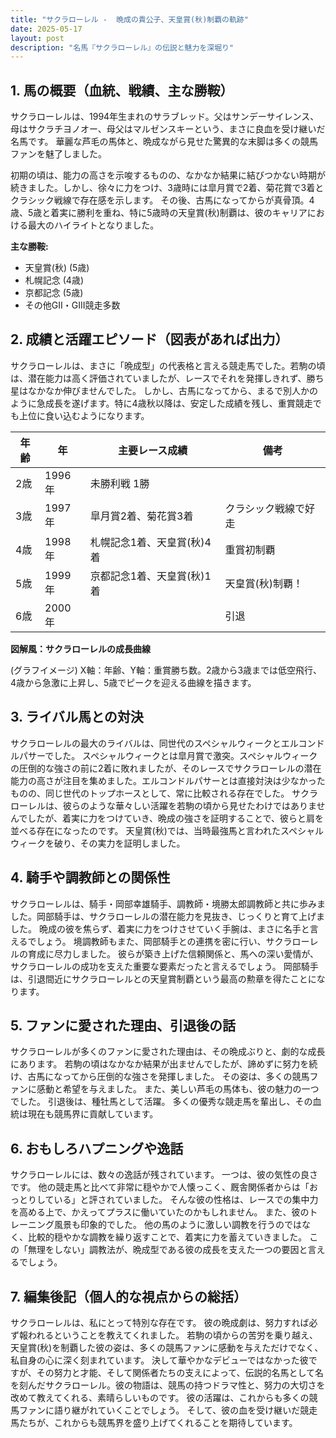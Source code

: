 ```yaml
---
title: "サクラローレル -  晩成の貴公子、天皇賞(秋)制覇の軌跡"
date: 2025-05-17
layout: post
description: "名馬『サクラローレル』の伝説と魅力を深堀り"
---
```


## 1. 馬の概要（血統、戦績、主な勝鞍）

サクラローレルは、1994年生まれのサラブレッド。父はサンデーサイレンス、母はサクラチヨノオー、母父はマルゼンスキーという、まさに良血を受け継いだ名馬です。  華麗な芦毛の馬体と、晩成ながら見せた驚異的な末脚は多くの競馬ファンを魅了しました。

初期の頃は、能力の高さを示唆するものの、なかなか結果に結びつかない時期が続きました。しかし、徐々に力をつけ、3歳時には皐月賞で2着、菊花賞で3着とクラシック戦線で存在感を示します。  その後、古馬になってからが真骨頂。4歳、5歳と着実に勝利を重ね、特に5歳時の天皇賞(秋)制覇は、彼のキャリアにおける最大のハイライトとなりました。

**主な勝鞍:**

* 天皇賞(秋) (5歳)
* 札幌記念 (4歳)
* 京都記念 (5歳)
* その他GII・GIII競走多数


## 2. 成績と活躍エピソード（図表があれば出力）

サクラローレルは、まさに「晩成型」の代表格と言える競走馬でした。若駒の頃は、潜在能力は高く評価されていましたが、レースでそれを発揮しきれず、勝ち星はなかなか伸びませんでした。  しかし、古馬になってから、まるで別人かのように急成長を遂げます。特に4歳秋以降は、安定した成績を残し、重賞競走でも上位に食い込むようになります。

| 年齢 | 年 | 主要レース成績 | 備考 |
|---|---|---|---|
| 2歳 | 1996年 | 未勝利戦 1勝 |  |
| 3歳 | 1997年 | 皐月賞2着、菊花賞3着 | クラシック戦線で好走 |
| 4歳 | 1998年 | 札幌記念1着、天皇賞(秋)4着 | 重賞初制覇 |
| 5歳 | 1999年 | 京都記念1着、天皇賞(秋)1着 | 天皇賞(秋)制覇！ |
| 6歳 | 2000年 |  |  引退 |

**図解風：サクラローレルの成長曲線**

(グラフイメージ) X軸：年齢、Y軸：重賞勝ち数。2歳から3歳までは低空飛行、4歳から急激に上昇し、5歳でピークを迎える曲線を描きます。


## 3. ライバル馬との対決

サクラローレルの最大のライバルは、同世代のスペシャルウィークとエルコンドルパサーでした。  スペシャルウィークとは皐月賞で激突。スペシャルウィークの圧倒的な強さの前に2着に敗れましたが、そのレースでサクラローレルの潜在能力の高さが注目を集めました。エルコンドルパサーとは直接対決は少なかったものの、同じ世代のトップホースとして、常に比較される存在でした。  サクラローレルは、彼らのような華々しい活躍を若駒の頃から見せたわけではありませんでしたが、着実に力をつけていき、晩成の強さを証明することで、彼らと肩を並べる存在になったのです。  天皇賞(秋)では、当時最強馬と言われたスペシャルウィークを破り、その実力を証明しました。


## 4. 騎手や調教師との関係性

サクラローレルは、騎手・岡部幸雄騎手、調教師・境勝太郎調教師と共に歩みました。岡部騎手は、サクラローレルの潜在能力を見抜き、じっくりと育て上げました。  晩成の彼を焦らず、着実に力をつけさせていく手腕は、まさに名手と言えるでしょう。  境調教師もまた、岡部騎手との連携を密に行い、サクラローレルの育成に尽力しました。  彼らが築き上げた信頼関係と、馬への深い愛情が、サクラローレルの成功を支えた重要な要素だったと言えるでしょう。  岡部騎手は、引退間近にサクラローレルとの天皇賞制覇という最高の勲章を得たことになります。


## 5. ファンに愛された理由、引退後の話

サクラローレルが多くのファンに愛された理由は、その晩成ぶりと、劇的な成長にあります。  若駒の頃はなかなか結果が出ませんでしたが、諦めずに努力を続け、古馬になってから圧倒的な強さを発揮しました。  その姿は、多くの競馬ファンに感動と希望を与えました。  また、美しい芦毛の馬体も、彼の魅力の一つでした。  引退後は、種牡馬として活躍。  多くの優秀な競走馬を輩出し、その血統は現在も競馬界に貢献しています。


## 6. おもしろハプニングや逸話

サクラローレルには、数々の逸話が残されています。  一つは、彼の気性の良さです。  他の競走馬と比べて非常に穏やかで人懐っこく、厩舎関係者からは「おっとりしている」と評されていました。  そんな彼の性格は、レースでの集中力を高める上で、かえってプラスに働いていたのかもしれません。  また、彼のトレーニング風景も印象的でした。  他の馬のように激しい調教を行うのではなく、比較的穏やかな調教を繰り返すことで、着実に力を蓄えていきました。  この「無理をしない」調教法が、晩成型である彼の成長を支えた一つの要因と言えるでしょう。


## 7. 編集後記（個人的な視点からの総括）

サクラローレルは、私にとって特別な存在です。  彼の晩成劇は、努力すれば必ず報われるということを教えてくれました。  若駒の頃からの苦労を乗り越え、天皇賞(秋)を制覇した彼の姿は、多くの競馬ファンに感動を与えただけでなく、私自身の心に深く刻まれています。  決して華やかなデビューではなかった彼ですが、その努力と才能、そして関係者たちの支えによって、伝説的名馬として名を刻んだサクラローレル。彼の物語は、競馬の持つドラマ性と、努力の大切さを改めて教えてくれる、素晴らしいものです。  彼の活躍は、これからも多くの競馬ファンに語り継がれていくことでしょう。  そして、彼の血を受け継いだ競走馬たちが、これからも競馬界を盛り上げてくれることを期待しています。
